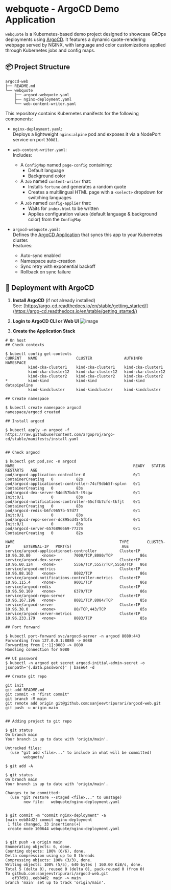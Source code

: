 
# webquote - ArgoCD Demo Application

`webquote` is a Kubernetes-based demo project designed to showcase GitOps deployments using [ArgoCD](https://argo-cd.readthedocs.io). It features a dynamic quote-rendering webpage served by NGINX, with language and color customizations applied through Kubernetes jobs and config maps.

## 📦 Project Structure

```
argocd-web
├── README.md
└── webquote
    ├── argocd-webquote.yaml
    ├── nginx-deployment.yaml
    └── web-content-writer.yaml

```
This repository contains Kubernetes manifests for the following components:

- `nginx-deployment.yaml`:  
  Deploys a lightweight `nginx:alpine` pod and exposes it via a NodePort service on port `30081`.

- `web-content-writer.yaml`:  
  Includes:
  - A `ConfigMap` named `page-config` containing:
    - Default language
    - Background color
  - A `Job` named `content-writer` that:
    - Installs `fortune` and generates a random quote
    - Creates a multilingual HTML page with a `<select>` dropdown for switching languages
  - A `Job` named `config-applier` that:
    - Waits for `index.html` to be written
    - Applies configuration values (default language & background color) from the `ConfigMap`

- `argocd-webquote.yaml`:  
  Defines the [ArgoCD Application](https://argo-cd.readthedocs.io/en/stable/operator-manual/application/) that syncs this app to your Kubernetes cluster.  
  Features:
  - Auto-sync enabled
  - Namespace auto-creation
  - Sync retry with exponential backoff
  - Rollback on sync failure

## 🚀 Deployment with ArgoCD

1. **Install ArgoCD** (if not already installed)  
   See: [https://argo-cd.readthedocs.io/en/stable/getting_started/](https://argo-cd.readthedocs.io/en/stable/getting_started/)

2. **Login to ArgoCD CLI or Web UI**
   ![image](https://github.com/user-attachments/assets/46b40deb-18e2-4c6d-b0dd-a8d031dab5e6)


4. **Create the Application Stack**

```
# On host
## Check contexts

$ kubectl config get-contexts
CURRENT   NAME                 CLUSTER              AUTHINFO             NAMESPACE
          kind-cka-cluster1    kind-cka-cluster1    kind-cka-cluster1
          kind-cka-cluster12   kind-cka-cluster12   kind-cka-cluster12
          kind-cka-cluster2    kind-cka-cluster2    kind-cka-cluster2
*         kind-kind            kind-kind            kind-kind            datapipeline
          kind-kindcluster     kind-kindcluster     kind-kindcluster

## Create namespace

$ kubectl create namespace argocd
namespace/argocd created

## Install argocd 

$ kubectl apply -n argocd -f https://raw.githubusercontent.com/argoproj/argo-cd/stable/manifests/install.yaml


## Check argocd

$ kubectl get pod,svc -n argocd
NAME                                                    READY   STATUS              RESTARTS   AGE
pod/argocd-application-controller-0                     0/1     ContainerCreating   0          82s
pod/argocd-applicationset-controller-74cf9dbb5f-splvn   0/1     ContainerCreating   0          83s
pod/argocd-dex-server-54dd57bdc5-t9sgw                  0/1     Init:0/1            0          83s
pod/argocd-notifications-controller-65cf4b7cfd-tkfjt    0/1     ContainerCreating   0          83s
pod/argocd-redis-b6fc9657b-57d77                        0/1     Init:0/1            0          83s
pod/argocd-repo-server-dc895cd45-5fbfn                  0/1     Init:0/1            0          83s
pod/argocd-server-6576896669-7727m                      0/1     ContainerCreating   0          82s

NAME                                              TYPE        CLUSTER-IP      EXTERNAL-IP   PORT(S)                      AGE
service/argocd-applicationset-controller          ClusterIP   10.96.30.80     <none>        7000/TCP,8080/TCP            86s
service/argocd-dex-server                         ClusterIP   10.96.60.124    <none>        5556/TCP,5557/TCP,5558/TCP   86s
service/argocd-metrics                            ClusterIP   10.96.88.163    <none>        8082/TCP                     86s
service/argocd-notifications-controller-metrics   ClusterIP   10.96.115.4     <none>        9001/TCP                     86s
service/argocd-redis                              ClusterIP   10.96.50.169    <none>        6379/TCP                     86s
service/argocd-repo-server                        ClusterIP   10.96.167.196   <none>        8081/TCP,8084/TCP            85s
service/argocd-server                             ClusterIP   10.96.38.0      <none>        80/TCP,443/TCP               85s
service/argocd-server-metrics                     ClusterIP   10.96.233.179   <none>        8083/TCP                     85s

## Port forward

$ kubectl port-forward svc/argocd-server -n argocd 8080:443
Forwarding from 127.0.0.1:8080 -> 8080
Forwarding from [::1]:8080 -> 8080
Handling connection for 8080

## UI password
$ kubectl -n argocd get secret argocd-initial-admin-secret -o jsonpath='{.data.password}' | base64 -d

## Create git repo

git init
git add README.md
git commit -m "first commit"
git branch -M main
git remote add origin git@github.com:sanjeevtripurari/argocd-web.git
git push -u origin main


## Adding project to git repo

$ git status
On branch main
Your branch is up to date with 'origin/main'.

Untracked files:
  (use "git add <file>..." to include in what will be committed)
        webquote/

$ git add -A

$ git status
On branch main
Your branch is up to date with 'origin/main'.

Changes to be committed:
  (use "git restore --staged <file>..." to unstage)
        new file:   webquote/nginx-deployment.yaml


$ git commit -m "commit nginx-deployment" -a
[main eeb84d2] commit nginx-deployment
 1 file changed, 33 insertions(+)
 create mode 100644 webquote/nginx-deployment.yaml


$ git push -u origin main
Enumerating objects: 6, done.
Counting objects: 100% (6/6), done.
Delta compression using up to 8 threads
Compressing objects: 100% (3/3), done.
Writing objects: 100% (5/5), 640 bytes | 160.00 KiB/s, done.
Total 5 (delta 0), reused 0 (delta 0), pack-reused 0 (from 0)
To github.com:sanjeevtripurari/argocd-web.git
   ef37d91..eeb84d2  main -> main
branch 'main' set up to track 'origin/main'.

```
